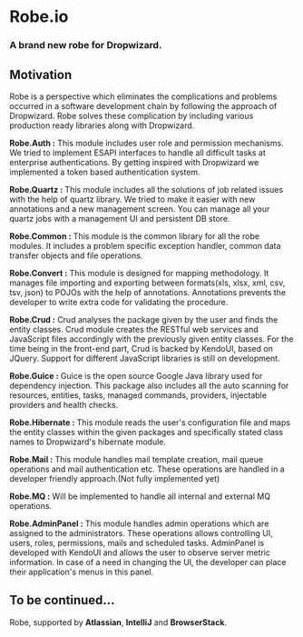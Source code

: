 # Robe.io

### A brand new robe for Dropwizard.
Motivation
-------------------------------
Robe is a perspective which eliminates the complications and problems occurred in a software development chain by following the approach of Dropwizard.
Robe solves these complication by including various production ready libraries along with Dropwizard.

**Robe.Auth :** This module includes user role and permission mechanisms. We tried to implement ESAPI interfaces to handle all difficult tasks at enterprise authentications. By getting inspired with Dropwizard we implemented a token based authentication system. 

**Robe.Quartz :** This module includes all the solutions of job related issues with the help of quartz library. We tried to make it easier with new annotations and a new management screen. You can manage all your quartz jobs with a management UI and persistent DB store.

**Robe.Common :** This module is the common library for all the robe modules. It includes a problem specific exception handler, common data transfer objects and file operations.

**Robe.Convert :** This module is designed for mapping methodology. It manages file importing and exporting between formats(xls, xlsx, xml, csv, tsv, json) to POJOs with the help of annotations. Annotations prevents the developer to write extra code for validating the procedure. 

**Robe.Crud :** Crud analyses the package given by the user and finds the entity classes. Crud module creates the RESTful web services and JavaScript files accordingly with the previously given entity classes. For the time being in the front-end part, Crud is backed by KendoUI, based on JQuery. Support for different JavaScript libraries is still on development.

**Robe.Guice :** Guice is the open source Google Java library used for dependency injection. This package also includes all the auto scanning for resources, entities, tasks, managed commands, providers, injectable providers and health checks.

**Robe.Hibernate :**  This module reads the user's configuration file and maps the entity classes within the given packages and specifically stated class names to Dropwizard's hibernate module.

**Robe.Mail :** This module handles mail template creation, mail queue operations and mail authentication etc. These operations are handled in a developer friendly approach.(Not fully implemented yet)
 
**Robe.MQ :** Will be implemented to handle all internal and external MQ operations.


**Robe.AdminPanel :** This module handles admin operations which are assigned to the administrators. These operations allows controlling UI, users, roles, permissions, mails and scheduled tasks. AdminPanel is developed with KendoUI and allows the user to observe server metric information. In case of a need in changing the UI, the developer can place their application's menus in this panel. 

To be continued...
-------------------------------


Robe, supported by **Atlassian**, **IntelliJ** and **BrowserStack**.

